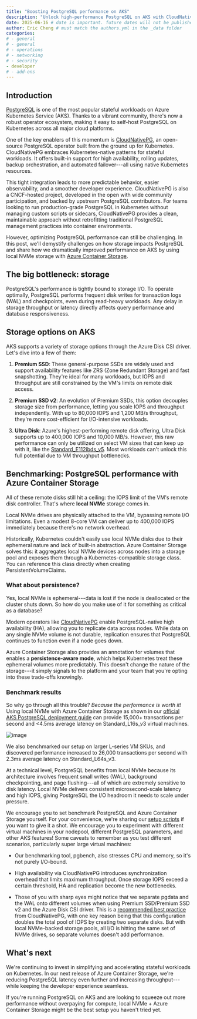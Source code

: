 ```yaml
---
title: "Boosting PostgreSQL performance on AKS"
description: "Unlock high-performance PostgreSQL on AKS with CloudNativePG and Azure Container Storage using local NVMe for big throughput/latency improvements."
date: 2025-06-16 # date is important. future dates will not be published
author: Eric Cheng # must match the authors.yml in the _data folder
categories: 
# - general 
# - general
# - operations
# - networking
# - security
- developer
# - add-ons
---
```


## Introduction

[PostgreSQL](https://www.postgresql.org/) is one of the most popular stateful workloads on Azure Kubernetes
Service (AKS). Thanks to a vibrant community, there's now a robust operator ecosystem, making it easy to self-host PostgreSQL on Kubernetes across all major cloud platforms.

One of the key enablers of this momentum is
[CloudNativePG](https://cloudnative-pg.io), an open-source PostgreSQL
operator built from the ground up for Kubernetes. CloudNativePG embraces
Kubernetes-native patterns for stateful workloads. It offers built-in
support for high availability, rolling updates, backup orchestration,
and automated failover---all using native Kubernetes resources.

This tight integration leads to more predictable behavior, easier
observability, and a smoother developer experience. CloudNativePG is
also a CNCF-hosted project, developed in the open with wide community
participation, and backed by upstream PostgreSQL contributors. For teams
looking to run production-grade PostgreSQL in Kubernetes without
managing custom scripts or sidecars, CloudNativePG provides a clean, maintainable approach without retrofitting
traditional PostgreSQL management practices into container environments.

However, optimizing PostgreSQL performance can still be challenging. In
this post, we'll demystify challenges on how storage impacts PostgreSQL
and share how we dramatically improved performance on AKS by using local
NVMe storage with [Azure Container Storage](https://learn.microsoft.com/en-us/azure/storage/container-storage/container-storage-introduction).

## The big bottleneck: storage

PostgreSQL's performance is tightly bound to storage I/O. To operate
optimally, PostgreSQL performs frequent disk writes for transaction logs
(WAL) and checkpoints, even during read-heavy workloads. Any delay in
storage throughput or latency directly affects query performance and
database responsiveness.

## Storage options on AKS

AKS supports a variety of storage options through the Azure Disk CSI
driver. Let's dive into a few of them:

1. **Premium SSD**: These general-purpose SSDs are widely used and support availability
    features like ZRS (Zone Redundant Storage) and fast snapshotting.
    They're ideal for many workloads, but IOPS and throughput are still
    constrained by the VM's limits on remote disk access.

2. **Premium SSD v2**: An evolution of Premium SSDs, this option decouples storage size
    from performance, letting you scale IOPS and throughput
    independently. With up to 80,000 IOPS and 1,200 MB/s throughput,
    they're more cost-efficient for I/O-intensive workloads.

3. **Ultra Disk**: Azure's highest-performing remote disk offering, Ultra Disk supports
    up to 400,000 IOPS and 10,000 MB/s. However, this raw performance
    can only be utilized on select VM sizes that can keep up with
    it, like the [Standard_E112ibds_v5](https://learn.microsoft.com/en-us/azure/virtual-machines/ebdsv5-ebsv5-series). Most workloads can't unlock this full potential due to VM throughput bottlenecks.

## Benchmarking: PostgreSQL performance with Azure Container Storage

All of these remote disks still hit a ceiling: the IOPS limit of the
VM's remote disk controller. That's where **local NVMe** storage comes
in.

Local NVMe drives are physically attached to the VM, bypassing remote
I/O limitations. Even a modest 8-core VM can deliver up to 400,000 IOPS
immediately because there's no network overhead.

Historically, Kubernetes couldn't easily use local NVMe disks due to
their ephemeral nature and lack of built-in abstraction. Azure Container
Storage solves this: it aggregates local NVMe devices across nodes into
a storage pool and exposes them through a Kubernetes-compatible storage
class. You can reference this class directly when creating
PersistentVolumeClaims.

### What about persistence?

Yes, local NVMe is ephemeral---data is lost if the node is deallocated
or the cluster shuts down. So how do you make use of it for something as
critical as a database?

Modern operators like [CloudNativePG](https://cloudnative-pg.io) enable
PostgreSQL-native high availability (HA), allowing you to replicate data
across nodes. While data on any single NVMe volume is not durable,
replication ensures that PostgreSQL continues to function even if a node
goes down.

Azure Container Storage also provides an annotation for volumes that
enables a **persistence-aware mode**, which helps Kubernetes treat these
ephemeral volumes more predictably. This doesn't change the nature of
the storage---it simply signals to the platform and your team that
you're opting into these trade-offs knowingly.

### Benchmark results

So why go through all this trouble? *Because the performance is worth it!* Using local NVMe with Azure
Container Storage as shown in our [official AKS PostgreSQL deployment
guide](https://learn.microsoft.com/en-us/azure/aks/postgresql-ha-overview)
can provide 15,000+ transactions per second and <4.5ms average latency
on Standard_L16s_v3 virtual machines.

![image](/assets/images/postgresql-nvme/graph.png)

We also benchmarked our setup on larger L-series VM SKUs, and discovered
performance increased to 26,000 transactions per second with 2.3ms
average latency on Standard_L64s_v3.

At a technical level, PostgreSQL benefits from local NVMe because its
architecture involves frequent small writes (WAL), background
checkpointing, and page flushing---all of which are extremely sensitive
to disk latency. Local NVMe delivers consistent microsecond-scale
latency and high IOPS, giving PostgreSQL the I/O headroom it needs to
scale under pressure.

We encourage you to set benchmark PostgreSQL and Azure Container Storage
yourself. For your convenience, we're sharing our [setup
scripts](https://github.com/eh8/acstor-pgsql) if you want to give it a
shot. We encourage you to experiment with different virtual machines in
your nodepool, different PostgreSQL parameters, and other AKS features!
Some caveats to remember as you test different scenarios, particularly
super large virtual machines:

- Our benchmarking tool, pgbench, also stresses CPU and memory, so
    it's not purely I/O-bound.

- High availability via CloudNativePG introduces synchronization
    overhead that limits maximum throughput. Once storage IOPS exceed a
    certain threshold, HA and replication become the new bottlenecks.

- Those of you with sharp eyes might notice that we separate pgdata
    and the WAL onto different volumes when using Premium SSD/Premium
    SSD v2 and the Azure Disk CSI driver. This is a [recommended best
    practice](https://cloudnative-pg.io/documentation/current/storage/#volume-for-wal)
    from CloudNativePG, with one key reason being that this
    configuration doubles the total pool of IOPS by creating two
    separate disks. But with local NVMe-backed storage pools, all I/O is
    hitting the same set of NVMe drives, so separate volumes doesn't add
    performance.

## What's next

We're continuing to invest in simplifying and accelerating stateful
workloads on Kubernetes. In our next release of Azure Container Storage,
we're reducing PostgreSQL latency even further and increasing
throughput---while keeping the developer experience seamless.

If you're running PostgreSQL on AKS and are looking to squeeze out more
performance without overpaying for compute, local NVMe + Azure Container
Storage might be the best setup you haven't tried yet.
